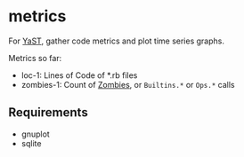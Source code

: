 metrics
=======

For [YaST](https://github.com/yast), gather code metrics and plot time series graphs.

Metrics so far:

- loc-1: Lines of Code of *.rb files
- zombies-1: Count of [Zombies](https://github.com/yast/zombie-killer), or `Builtins.*` or `Ops.*` calls

Requirements
------------

- gnuplot
- sqlite
